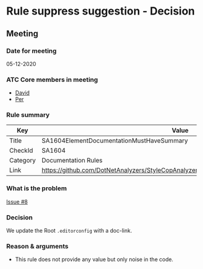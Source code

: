 # Rule suppress suggestion - Decision

## Meeting

### Date for meeting
05-12-2020

### ATC Core members in meeting
* [David](https://github.com/orgs/atc-net/people/davidkallesen)
* [Per](https://github.com/orgs/atc-net/people/perkops)

### Rule summary
| Key         | Value |
| ----------- |------------------------------------------------|
| Title       | SA1604ElementDocumentationMustHaveSummary |
| CheckId     | SA1604 |
| Category    | Documentation Rules |
| Link        | https://github.com/DotNetAnalyzers/StyleCopAnalyzers/blob/master/documentation/SA1604.md |

### What is the problem
[Issue #8](https://github.com/atc-net/atc-coding-rules/issues/8)

### Decision
We update the Root `.editorconfig` with a doc-link.

### Reason & arguments
* This rule does not provide any value but only noise in the code.